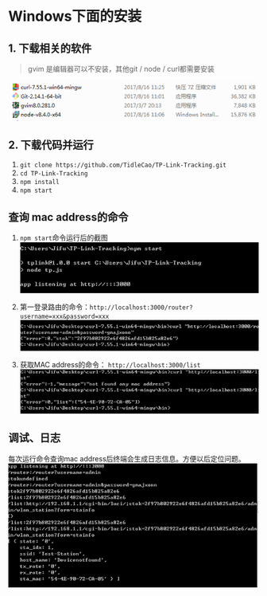 
# Windows下面的安装

## 1. 下载相关的软件

> gvim 是编辑器可以不安装，其他git / node / curl都需要安装

![sreenshot](screenshots/softwares.png)


## 2. 下载代码并运行

1.  `git clone https://github.com/TidleCao/TP-Link-Tracking.git`
2.  `cd TP-Link-Tracking `
3.  `npm install`
4.  `npm start`

##  查询 mac address的命令

1. `npm start`命令运行后的截图
  ![sreenshot](screenshots/npmstart.png)

2. 第一登录路由的命令：`http://localhost:3000/router?username=xxx&password=xxx`
![sreenshot](screenshots/routerlogin.png)

3. 获取MAC address的命令： `http://localhost:3000/list`
![sreenshot](screenshots/listmacaddress.png)




## 调试、日志
每次运行命令查询mac address后终端会生成日志信息。方便以后定位问题。
![sreenshot](screenshots/nodelog.png)